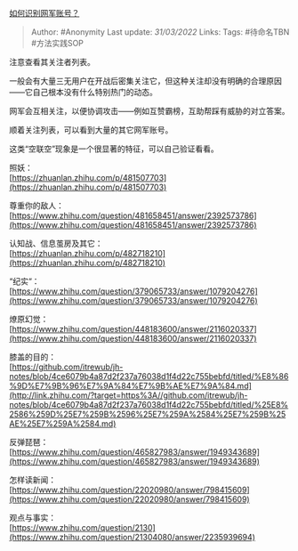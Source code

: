 [如何识别网军账号？](https://zhuanlan.zhihu.com/p/487920620)

> Author: #Anonymity 
> Last update: *31/03/2022* 
> Links:
> Tags: #待命名TBN #方法实践SOP 

注意查看其关注者列表。

一般会有大量三无用户在开战后密集关注它，但这种关注却没有明确的合理原因——它自己根本没有什么特别热门的动态。

网军会互相关注，以便协调攻击——例如互赞霸榜，互助帮踩有威胁的对立答案。

顺着关注列表，可以看到大量的其它网军账号。

这类“空联空”现象是一个很显著的特征，可以自己验证看看。

照妖：  
[https://zhuanlan.zhihu.com/p/481507703](https://zhuanlan.zhihu.com/p/481507703)  

  

  
尊重你的敌人：  
[https://www.zhihu.com/question/481658451/answer/2392573786](https://www.zhihu.com/question/481658451/answer/2392573786)  

  

  
认知战、信息茧房及其它：  
[https://zhuanlan.zhihu.com/p/482718210](https://zhuanlan.zhihu.com/p/482718210)  

  

  
“纪实“：  
[https://www.zhihu.com/question/379065733/answer/1079204276](https://www.zhihu.com/question/379065733/answer/1079204276)  

  

  
燎原幻觉：[https://www.zhihu.com/question/448183600/answer/2116020337](https://www.zhihu.com/question/448183600/answer/2116020337)  
  
  
膝盖的目的：  
[https://github.com/itrewub/jh-notes/blob/4ce6079b4a87d2f237a76038d1f4d22c755bebfd/titled/%E8%86%9D%E7%9B%96%E7%9A%84%E7%9B%AE%E7%9A%84.md](http://link.zhihu.com/?target=https%3A//github.com/itrewub/jh-notes/blob/4ce6079b4a87d2f237a76038d1f4d22c755bebfd/titled/%25E8%2586%259D%25E7%259B%2596%25E7%259A%2584%25E7%259B%25AE%25E7%259A%2584.md)  

  

  
反弹琵琶：  
[https://www.zhihu.com/question/465827983/answer/1949343689](https://www.zhihu.com/question/465827983/answer/1949343689)  

  

  
怎样读新闻：  
[https://www.zhihu.com/question/22020980/answer/798415609](https://www.zhihu.com/question/22020980/answer/798415609)  

  

  
观点与事实：  
[https://www.zhihu.com/question/2130](https://www.zhihu.com/question/21304080/answer/2235939694)